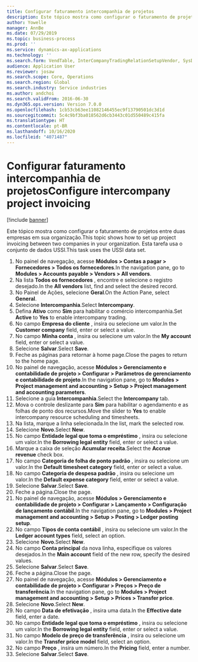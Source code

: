 ```yaml
---
title: Configurar faturamento intercompanhia de projetos
description: Este tópico mostra como configurar o faturamento de projetos entre duas empresas em sua organização.
author: Yowelle
manager: AnnBe
ms.date: 07/29/2019
ms.topic: business-process
ms.prod: ''
ms.service: dynamics-ax-applications
ms.technology: ''
ms.search.form: VendTable, InterCompanyTradingRelationSetupVendor, SysDataAreaSelectLookup, ProjParameters, ProjPosting, ProjTransferPrice
audience: Application User
ms.reviewer: josaw
ms.search.scope: Core, Operations
ms.search.region: Global
ms.search.industry: Service industries
ms.author: andchoi
ms.search.validFrom: 2016-06-30
ms.dyn365.ops.version: Version 7.0.0
ms.openlocfilehash: 1cb53cb63ee11082146455ec9f13790501dc3d1d
ms.sourcegitcommit: 5c4c9bf3ba018562d6cb3443c01d550489c415fa
ms.translationtype: HT
ms.contentlocale: pt-BR
ms.lasthandoff: 10/16/2020
ms.locfileid: "4071487"
---
```

# <a name="configure-intercompany-project-invoicing"></a><span data-ttu-id="ffe0f-103">Configurar faturamento intercompanhia de projetos</span><span class="sxs-lookup"><span data-stu-id="ffe0f-103">Configure intercompany project invoicing</span></span>

[!include [banner](../../includes/banner.md)]

<span data-ttu-id="ffe0f-104">Este tópico mostra como configurar o faturamento de projetos entre duas empresas em sua organização.</span><span class="sxs-lookup"><span data-stu-id="ffe0f-104">This topic shows how to set up project invoicing between two companies in your organization.</span></span> <span data-ttu-id="ffe0f-105">Esta tarefa usa o conjunto de dados USSI.</span><span class="sxs-lookup"><span data-stu-id="ffe0f-105">This task uses the USSI data set.</span></span>

1. <span data-ttu-id="ffe0f-106">No painel de navegação, acesse **Módulos > Contas a pagar > Fornecedores > Todos os fornecedores**.</span><span class="sxs-lookup"><span data-stu-id="ffe0f-106">In the navigation pane, go to **Modules > Accounts payable > Vendors > All vendors**.</span></span>
2. <span data-ttu-id="ffe0f-107">Na lista **Todos os fornecedores** , encontre e selecione o registro desejado.</span><span class="sxs-lookup"><span data-stu-id="ffe0f-107">In the **All vendors** list, find and select the desired record.</span></span>
3. <span data-ttu-id="ffe0f-108">No Painel de Ações, selecione **Geral**.</span><span class="sxs-lookup"><span data-stu-id="ffe0f-108">On the Action Pane, select **General**.</span></span>
4. <span data-ttu-id="ffe0f-109">Selecione **Intercompanhia**.</span><span class="sxs-lookup"><span data-stu-id="ffe0f-109">Select **Intercompany**.</span></span>
5. <span data-ttu-id="ffe0f-110">Defina **Ativo** como **Sim** para habilitar o comércio intercompanhia.</span><span class="sxs-lookup"><span data-stu-id="ffe0f-110">Set **Active** to **Yes** to enable intercompany trading.</span></span>
6. <span data-ttu-id="ffe0f-111">No campo **Empresa do cliente** , insira ou selecione um valor.</span><span class="sxs-lookup"><span data-stu-id="ffe0f-111">In the **Customer company** field, enter or select a value.</span></span>
7. <span data-ttu-id="ffe0f-112">No campo **Minha conta** , insira ou selecione um valor.</span><span class="sxs-lookup"><span data-stu-id="ffe0f-112">In the **My account** field, enter or select a value.</span></span>
8. <span data-ttu-id="ffe0f-113">Selecione **Salvar**.</span><span class="sxs-lookup"><span data-stu-id="ffe0f-113">Select **Save**.</span></span>
9. <span data-ttu-id="ffe0f-114">Feche as páginas para retornar à home page.</span><span class="sxs-lookup"><span data-stu-id="ffe0f-114">Close the pages to return to the home page.</span></span>
10. <span data-ttu-id="ffe0f-115">No painel de navegação, acesse **Módulos > Gerenciamento e contabilidade de projeto > Configurar > Parâmetros de gerenciamento e contabilidade de projeto**.</span><span class="sxs-lookup"><span data-stu-id="ffe0f-115">In the navigation pane, go to **Modules > Project management and accounting > Setup > Project management and accounting parameters**.</span></span>
11. <span data-ttu-id="ffe0f-116">Selecione a guia **Intercompanhia**.</span><span class="sxs-lookup"><span data-stu-id="ffe0f-116">Select the **Intercompany** tab.</span></span>
12. <span data-ttu-id="ffe0f-117">Mova o controle deslizante para **Sim** para habilitar o agendamento e as folhas de ponto dos recursos.</span><span class="sxs-lookup"><span data-stu-id="ffe0f-117">Move the slider to **Yes** to enable intercompany resource scheduling and timesheets.</span></span>
13. <span data-ttu-id="ffe0f-118">Na lista, marque a linha selecionada.</span><span class="sxs-lookup"><span data-stu-id="ffe0f-118">In the list, mark the selected row.</span></span>
14. <span data-ttu-id="ffe0f-119">Selecione **Novo**.</span><span class="sxs-lookup"><span data-stu-id="ffe0f-119">Select **New**.</span></span>
15. <span data-ttu-id="ffe0f-120">No campo **Entidade legal que toma o empréstimo** , insira ou selecione um valor.</span><span class="sxs-lookup"><span data-stu-id="ffe0f-120">In the **Borrowing legal entity** field, enter or select a value.</span></span>
16. <span data-ttu-id="ffe0f-121">Marque a caixa de seleção **Acumular receita**.</span><span class="sxs-lookup"><span data-stu-id="ffe0f-121">Select the **Accrue revenue** check box.</span></span>
17. <span data-ttu-id="ffe0f-122">No campo **Categoria de folha de ponto padrão** , insira ou selecione um valor.</span><span class="sxs-lookup"><span data-stu-id="ffe0f-122">In the **Default timesheet category** field, enter or select a value.</span></span>
18. <span data-ttu-id="ffe0f-123">No campo **Categoria de despesa padrão** , insira ou selecione um valor.</span><span class="sxs-lookup"><span data-stu-id="ffe0f-123">In the **Default expense category** field, enter or select a value.</span></span>
19. <span data-ttu-id="ffe0f-124">Selecione **Salvar**.</span><span class="sxs-lookup"><span data-stu-id="ffe0f-124">Select **Save**.</span></span>
20. <span data-ttu-id="ffe0f-125">Feche a página.</span><span class="sxs-lookup"><span data-stu-id="ffe0f-125">Close the page.</span></span>
21. <span data-ttu-id="ffe0f-126">No painel de navegação, acesse **Módulos > Gerenciamento e contabilidade de projeto > Configurar > Lançamento > Configuração de lançamento contábil**.</span><span class="sxs-lookup"><span data-stu-id="ffe0f-126">In the navigation pane, go to **Modules > Project management and accounting > Setup > Posting > Ledger posting setup**.</span></span>
22. <span data-ttu-id="ffe0f-127">No campo **Tipos de conta contábil** , insira ou selecione um valor.</span><span class="sxs-lookup"><span data-stu-id="ffe0f-127">In the **Ledger account types** field, select an option.</span></span>
23. <span data-ttu-id="ffe0f-128">Selecione **Novo**.</span><span class="sxs-lookup"><span data-stu-id="ffe0f-128">Select **New**.</span></span>
24. <span data-ttu-id="ffe0f-129">No campo **Conta principal** da nova linha, especifique os valores desejados.</span><span class="sxs-lookup"><span data-stu-id="ffe0f-129">In the **Main account** field of the new row, specify the desired values.</span></span>
25. <span data-ttu-id="ffe0f-130">Selecione **Salvar**.</span><span class="sxs-lookup"><span data-stu-id="ffe0f-130">Select **Save**.</span></span>
26. <span data-ttu-id="ffe0f-131">Feche a página.</span><span class="sxs-lookup"><span data-stu-id="ffe0f-131">Close the page.</span></span>
27. <span data-ttu-id="ffe0f-132">No painel de navegação, acesse **Módulos > Gerenciamento e contabilidade de projeto > Configurar > Preços > Preço de transferência**.</span><span class="sxs-lookup"><span data-stu-id="ffe0f-132">In the navigation pane, go to **Modules > Project management and accounting > Setup > Prices > Transfer price**.</span></span>
28. <span data-ttu-id="ffe0f-133">Selecione **Novo**.</span><span class="sxs-lookup"><span data-stu-id="ffe0f-133">Select **New**.</span></span>
29. <span data-ttu-id="ffe0f-134">No campo **Data de efetivação** , insira uma data.</span><span class="sxs-lookup"><span data-stu-id="ffe0f-134">In the **Effective date** field, enter a date.</span></span>
30. <span data-ttu-id="ffe0f-135">No campo **Entidade legal que toma o empréstimo** , insira ou selecione um valor.</span><span class="sxs-lookup"><span data-stu-id="ffe0f-135">In the **Borrowing legal entity** field, enter or select a value.</span></span>
31. <span data-ttu-id="ffe0f-136">No campo **Modelo de preço de transferência** , insira ou selecione um valor.</span><span class="sxs-lookup"><span data-stu-id="ffe0f-136">In the **Transfer price model** field, select an option.</span></span>
32. <span data-ttu-id="ffe0f-137">No campo **Preço** , insira um número.</span><span class="sxs-lookup"><span data-stu-id="ffe0f-137">In the **Pricing** field, enter a number.</span></span>
33. <span data-ttu-id="ffe0f-138">Selecione **Salvar**.</span><span class="sxs-lookup"><span data-stu-id="ffe0f-138">Select **Save**.</span></span>

